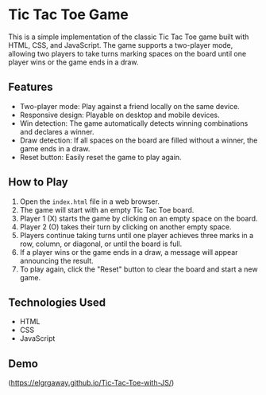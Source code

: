 # Tic Tac Toe Game

This is a simple implementation of the classic Tic Tac Toe game built with HTML, CSS, and JavaScript. The game supports a two-player mode, allowing two players to take turns marking spaces on the board until one player wins or the game ends in a draw.

## Features

- Two-player mode: Play against a friend locally on the same device.
- Responsive design: Playable on desktop and mobile devices.
- Win detection: The game automatically detects winning combinations and declares a winner.
- Draw detection: If all spaces on the board are filled without a winner, the game ends in a draw.
- Reset button: Easily reset the game to play again.

## How to Play

1. Open the `index.html` file in a web browser.
2. The game will start with an empty Tic Tac Toe board.
3. Player 1 (X) starts the game by clicking on an empty space on the board.
4. Player 2 (O) takes their turn by clicking on another empty space.
5. Players continue taking turns until one player achieves three marks in a row, column, or diagonal, or until the board is full.
6. If a player wins or the game ends in a draw, a message will appear announcing the result.
7. To play again, click the "Reset" button to clear the board and start a new game.


## Technologies Used

- HTML
- CSS
- JavaScript


## Demo

(https://elgrgaway.github.io/Tic-Tac-Toe-with-JS/)
